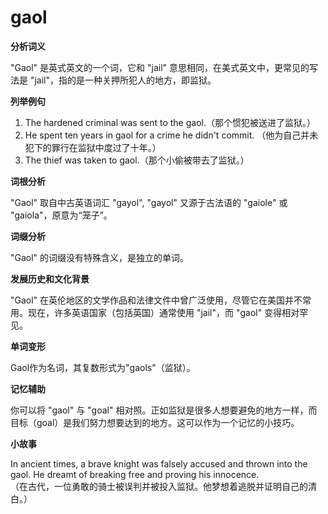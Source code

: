 # gaol

**分析词义**

  

"Gaol" 是英式英文的一个词，它和 "jail" 意思相同，在美式英文中，更常见的写法是 "jail"，指的是一种关押所犯人的地方，即监狱。

  

**列举例句**

  

1.  The hardened criminal was sent to the gaol.（那个惯犯被送进了监狱。）
2.  He spent ten years in gaol for a crime he didn't commit. （他为自己并未犯下的罪行在监狱中度过了十年。）
3.  The thief was taken to gaol.（那个小偷被带去了监狱。）

  

**词根分析**

  

"Gaol" 取自中古英语词汇 "gayol", "gayol" 又源于古法语的 "gaiole" 或 "gaiola"，原意为“笼子”。

  

**词缀分析**

  

"Gaol" 的词缀没有特殊含义，是独立的单词。

  

**发展历史和文化背景**

  

"Gaol" 在英伦地区的文学作品和法律文件中曾广泛使用，尽管它在美国并不常用。现在，许多英语国家（包括英国）通常使用 "jail"，而 "gaol" 变得相对罕见。

  

**单词变形**

  

Gaol作为名词，其复数形式为"gaols"（监狱）。

  

**记忆辅助**

  

你可以将 "gaol" 与 "goal" 相对照。正如监狱是很多人想要避免的地方一样，而目标（goal）是我们努力想要达到的地方。这可以作为一个记忆的小技巧。

  

**小故事**

  

In ancient times, a brave knight was falsely accused and thrown into the gaol. He dreamt of breaking free and proving his innocence.  
（在古代，一位勇敢的骑士被误判并被投入监狱。他梦想着逃脱并证明自己的清白。）
